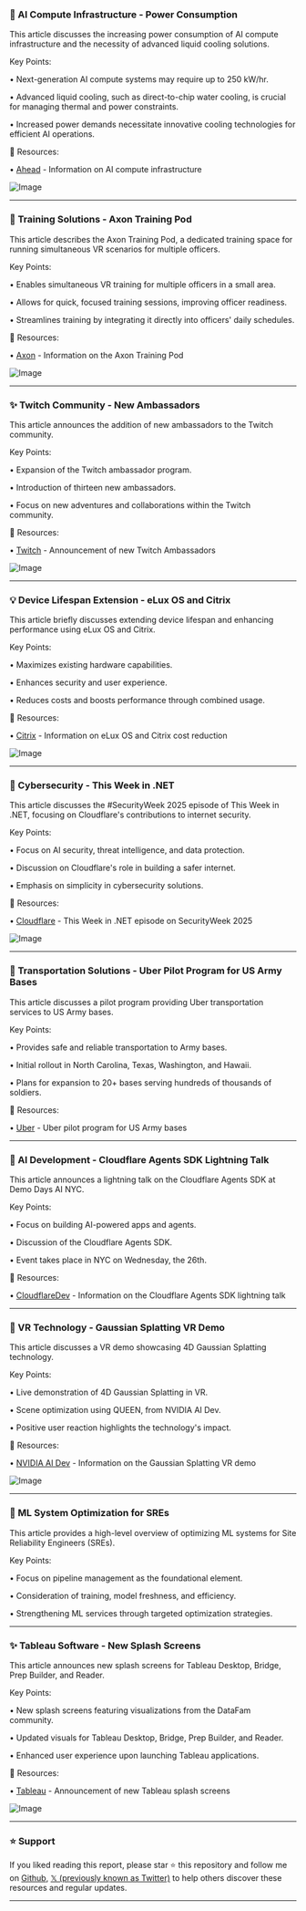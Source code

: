 ### 🤖 AI Compute Infrastructure - Power Consumption

This article discusses the increasing power consumption of AI compute infrastructure and the necessity of advanced liquid cooling solutions.

Key Points:

• Next-generation AI compute systems may require up to 250 kW/hr.


• Advanced liquid cooling, such as direct-to-chip water cooling, is crucial for managing thermal and power constraints.


•  Increased power demands necessitate innovative cooling technologies for efficient AI operations.


🔗 Resources:

• [Ahead](https://x.com/Ahead/status/1904277600781881392) - Information on AI compute infrastructure

![Image](https://pbs.twimg.com/media/Gm1aSolbcAAnI-7?format=jpg&name=small)


---

### 🚀 Training Solutions - Axon Training Pod

This article describes the Axon Training Pod, a dedicated training space for running simultaneous VR scenarios for multiple officers.

Key Points:

• Enables simultaneous VR training for multiple officers in a small area.


• Allows for quick, focused training sessions, improving officer readiness.


• Streamlines training by integrating it directly into officers' daily schedules.


🔗 Resources:

• [Axon](https://x.com/axon_us/status/1904277856798326980) - Information on the Axon Training Pod

![Image](https://pbs.twimg.com/ext_tw_video_thumb/1904277638203453440/pu/img/C7SGT0-aMJwU_14m.jpg)


---

### ✨ Twitch Community - New Ambassadors

This article announces the addition of new ambassadors to the Twitch community.

Key Points:

•  Expansion of the Twitch ambassador program.


• Introduction of thirteen new ambassadors.


•  Focus on new adventures and collaborations within the Twitch community.


🔗 Resources:

• [Twitch](https://x.com/Twitch/status/1904225855305630084) - Announcement of new Twitch Ambassadors

![Image](https://pbs.twimg.com/ext_tw_video_thumb/1904224935838355456/pu/img/5pcE_wrYm5wAdcEB.jpg)


---

### 💡 Device Lifespan Extension - eLux OS and Citrix

This article briefly discusses extending device lifespan and enhancing performance using eLux OS and Citrix.

Key Points:

• Maximizes existing hardware capabilities.


• Enhances security and user experience.


• Reduces costs and boosts performance through combined usage.



🔗 Resources:

• [Citrix](https://x.com/citrix/status/1904224195527287139) - Information on eLux OS and Citrix cost reduction

![Image](https://pbs.twimg.com/media/Gm0p0HqWoAAPKRz?format=png&name=small)


---

### 🤖 Cybersecurity - This Week in .NET

This article discusses the #SecurityWeek 2025 episode of This Week in .NET, focusing on Cloudflare's contributions to internet security.

Key Points:

•  Focus on AI security, threat intelligence, and data protection.


•  Discussion on Cloudflare's role in building a safer internet.


•  Emphasis on simplicity in cybersecurity solutions.



🔗 Resources:

• [Cloudflare](https://x.com/Cloudflare/status/1904222929665061087) - This Week in .NET episode on SecurityWeek 2025

![Image](https://pbs.twimg.com/media/Gm0opYXasAA9PJh?format=jpg&name=small)


---

### 🚀 Transportation Solutions - Uber Pilot Program for US Army Bases

This article discusses a pilot program providing Uber transportation services to US Army bases.

Key Points:

•  Provides safe and reliable transportation to Army bases.


•  Initial rollout in North Carolina, Texas, Washington, and Hawaii.


•  Plans for expansion to 20+ bases serving hundreds of thousands of soldiers.


🔗 Resources:

• [Uber](https://x.com/dkhos/status/1904157259099459755) - Uber pilot program for US Army bases

---

### 🤖 AI Development - Cloudflare Agents SDK Lightning Talk

This article announces a lightning talk on the Cloudflare Agents SDK at Demo Days AI NYC.

Key Points:

•  Focus on building AI-powered apps and agents.


•  Discussion of the Cloudflare Agents SDK.


•  Event takes place in NYC on Wednesday, the 26th.



🔗 Resources:

• [CloudflareDev](https://x.com/elithrar/status/1904147330762158188) - Information on the Cloudflare Agents SDK lightning talk


---

### 🤖 VR Technology - Gaussian Splatting VR Demo

This article discusses a VR demo showcasing 4D Gaussian Splatting technology.

Key Points:

•  Live demonstration of 4D Gaussian Splatting in VR.


•  Scene optimization using QUEEN, from NVIDIA AI Dev.


•  Positive user reaction highlights the technology's impact.


🔗 Resources:

• [NVIDIA AI Dev](https://x.com/jonstephens85/status/1903559263114735744) - Information on the Gaussian Splatting VR demo

![Image](https://pbs.twimg.com/media/Gm0opYXasAA9PJh?format=jpg&name=small)


---

### 🤖 ML System Optimization for SREs

This article provides a high-level overview of optimizing ML systems for Site Reliability Engineers (SREs).

Key Points:

•  Focus on pipeline management as the foundational element.


•  Consideration of training, model freshness, and efficiency.


•  Strengthening ML services through targeted optimization strategies.



---

### ✨ Tableau Software - New Splash Screens

This article announces new splash screens for Tableau Desktop, Bridge, Prep Builder, and Reader.

Key Points:

•  New splash screens featuring visualizations from the DataFam community.


•  Updated visuals for Tableau Desktop, Bridge, Prep Builder, and Reader.


•  Enhanced user experience upon launching Tableau applications.



🔗 Resources:

• [Tableau](https://x.com/tableau/status/1903479340509040646) - Announcement of new Tableau splash screens

![Image](https://pbs.twimg.com/tweet_video_thumb/GmqDpkfXMAEJiet.jpg)


---

### ⭐️ Support

If you liked reading this report, please star ⭐️ this repository and follow me on [Github](https://github.com/Drix10), [𝕏 (previously known as Twitter)](https://x.com/DRIX_10_) to help others discover these resources and regular updates.

---